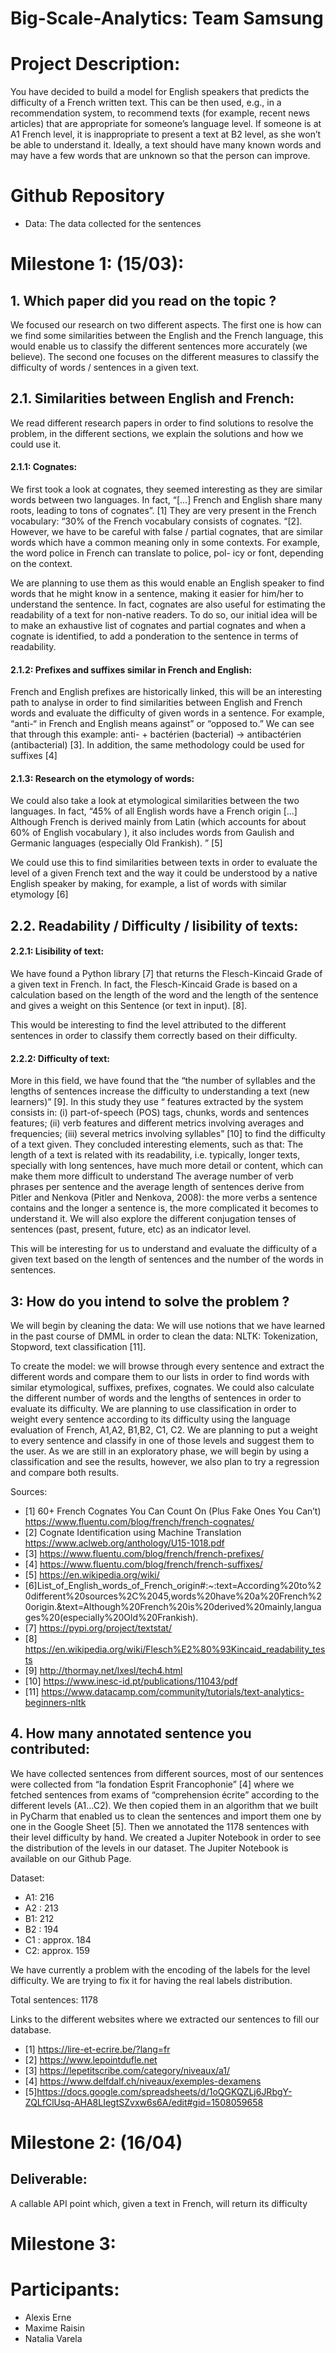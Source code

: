 # Big-Scale-Analytics: Team Samsung

# Project Description: 

You have decided to build a
model for English speakers that predicts the difficulty of a French written text. This can be then
used, e.g., in a recommendation system, to recommend texts (for example, recent news articles)
that are appropriate for someone’s language level. If someone is at A1 French level, it is
inappropriate to present a text at B2 level, as she won’t be able to understand it. Ideally, a text
should have many known words and may have a few words that are unknown so that the person
can improve.

# Github Repository

- Data: The data collected for the sentences 

# Milestone 1: (15/03): 

## 1. Which paper did you read on the topic ? 

We focused our research on two different aspects. The first one is how can we find some similarities between the English and the French language, this would enable us to classify the different sentences more accurately (we believe). The second one focuses on the different measures to classify the difficulty of words / sentences in a given text. 

## 2.1. Similarities between English and French: 

We read different research papers in order to find solutions to resolve the problem, in the different sections, we explain the solutions and how we could use it. 

#### 2.1.1: Cognates: 
We first took a look at cognates, they seemed interesting as they are similar words between two languages. In fact, “[…] French and English share many roots, leading to tons of cognates”. [1] They are very present in the French vocabulary: “30% of the French vocabulary consists of cognates. “[2]. However, we have to be careful with false / partial cognates, that are similar words which have a common meaning only in some contexts. For example, the word police in French can translate to police, pol- icy or font, depending on the context. 

We are planning to use them as this would enable an English speaker to find words that he might know in a sentence, making it easier for him/her to understand the sentence. In fact, cognates are also useful for estimating the readability of a text for non-native readers. To do so, our initial idea will be to make an exhaustive list of cognates and partial cognates and when a cognate is identified, to add a ponderation to the sentence in terms of readability. 

#### 2.1.2: Prefixes and suffixes similar in French and English: 
French and English prefixes are historically linked, this will be an interesting path to analyse in order to find similarities between English and French words and evaluate the difficulty of given words in a sentence.  For example, “anti-“ in French and English means against” or “opposed to.” We can see that through this example: anti- + bactérien (bacterial) → antibactérien (antibacterial) [3]. In addition, the same methodology could be used for suffixes [4]

#### 2.1.3: Research on the etymology of words: 
We could also take a look at etymological similarities between the two languages. In fact, “45% of all English words have a French origin [...] Although French is derived mainly from Latin (which accounts for about 60% of English vocabulary ), it also includes words from Gaulish and Germanic languages (especially Old Frankish). ” [5] 

We could use this to find similarities between texts in order to evaluate the level of a given French text and the way it could be understood by a native English speaker by making, for example, a list of words with similar etymology [6]

## 2.2. Readability / Difficulty / lisibility of texts: 

#### 2.2.1: Lisibility of text: 
We have found a Python library [7] that returns the Flesch-Kincaid Grade of a given text in French. In fact, the Flesch-Kincaid Grade is based on a calculation based on the length of the word and the length of the sentence and gives a weight on this Sentence (or text in input). [8]. 

This would be interesting to find the level attributed to the different sentences in order to classify them correctly based on their difficulty. 

#### 2.2.2: Difficulty of text: 
More in this field, we have found that the  “the number of syllables and the lengths of sentences increase the difficulty to understanding a text (new learners)” [9]. 
In this study they use “ features extracted by the system consists in: (i) part-of-speech (POS) tags, chunks, words and sentences features; (ii) verb features and different metrics involving averages and frequencies; (iii) several metrics involving syllables” [10] to find the difficulty of a text given. They concluded interesting elements, such as that: 
The length of a text is related with its readability, i.e. typically, longer texts, specially with long sentences, have much more detail or content, which can make them more difficult to understand
The average number of verb phrases per sentence and the average length of sentences derive from Pitler and Nenkova (Pitler and Nenkova, 2008): the more verbs a sentence contains and the longer a sentence is, the more complicated it becomes to understand it. 
We will also explore the different conjugation tenses of sentences (past, present, future, etc) as an indicator level.

This will be interesting for us to understand and evaluate the difficulty of a given text based on the length of sentences and the number of the words in sentences. 


## 3: How do you intend to solve the problem ? 

We will begin by cleaning the data: We will use notions that we have learned in the past course of DMML in order to clean the data: NLTK: Tokenization, Stopword, text classification [11].

To create the model: we will browse through every sentence and extract the different words and compare them to our lists in order to find words with similar etymological, suffixes, prefixes, cognates. We could also calculate the different number of words and the lengths of sentences in order to evaluate its difficulty. We are planning to use classification in order to weight every sentence according to its difficulty using the language evaluation of French, A1,A2, B1,B2, C1, C2. We are planning to put a weight to every sentence and classify in one of those levels and suggest them to the user. As we are still in an exploratory phase, we will begin by using a classification and see the results, however, we also plan to try a regression and compare both results.  



Sources: 

- [1] 60+ French Cognates You Can Count On (Plus Fake Ones You Can’t)
 https://www.fluentu.com/blog/french/french-cognates/ 
- [2] Cognate Identification using Machine Translation https://www.aclweb.org/anthology/U15-1018.pdf 
- [3] https://www.fluentu.com/blog/french/french-prefixes/  
- [4] https://www.fluentu.com/blog/french/french-suffixes/  
- [5] https://en.wikipedia.org/wiki/
- [6]List_of_English_words_of_French_origin#:~:text=According%20to%20different%20sources%2C%2045,words%20have%20a%20French%20origin.&text=Although%20French%20is%20derived%20mainly,languages%20(especially%20Old%20Frankish).   
- [7] https://pypi.org/project/textstat/ 
- [8] https://en.wikipedia.org/wiki/Flesch%E2%80%93Kincaid_readability_tests  
- [9] http://thormay.net/lxesl/tech4.html 
- [10] https://www.inesc-id.pt/publications/11043/pdf  
- [11] https://www.datacamp.com/community/tutorials/text-analytics-beginners-nltk 


## 4. How many annotated sentence you contributed:  

We have collected sentences from different sources, most of our sentences were collected from “la fondation Esprit Francophonie” [4] where we fetched sentences from exams of “comprehension écrite” according to the different levels (A1…C2). We then copied them in an algorithm that we built in PyCharm that enabled us to clean the sentences and import them one by one in the Google Sheet [5]. Then we annotated the 1178 sentences with their level difficulty by hand. We created a Jupiter Notebook in order to see the distribution of the levels in our dataset. The Jupiter Notebook is available on our Github Page. 

Dataset:
- A1: 216
- A2 : 213
- B1: 212 
- B2 : 194 
- C1 : approx. 184 
- C2: approx. 159 

We have currently a problem with the encoding of the  labels for the level difficulty. We are trying to fix it for having the real labels distribution. 

Total sentences: 1178

Links to the different websites where we extracted our sentences to fill our database. 
- [1] https://lire-et-ecrire.be/?lang=fr 
- [2] https://www.lepointdufle.net 
- [3] https://lepetitscribe.com/category/niveaux/a1/ 
- [4] https://www.delfdalf.ch/niveaux/exemples-dexamens
- [5]https://docs.google.com/spreadsheets/d/1oQGKQZLj6JRbgY-ZQLfClUsq-AHA8LIegtSZvxw6s6A/edit#gid=1508059658 


# Milestone 2: (16/04)

## Deliverable: 
A callable API point which, given a text in French, will return its difficulty


# Milestone 3: 

# Participants: 
- Alexis Erne
- Maxime Raisin
- Natalia Varela
 
